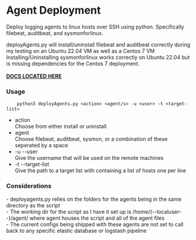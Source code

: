 <h1>Agent Deployment</h1>
Deploy logging agents to linux hosts over SSH using python. Specifically filebeat, auditbeat, and sysmonforlinux.

deployAgents.py will install/uninstall filebeat and auditbeat correctly during my testing on an Ubuntu 22.04 VM as well as a Centos 7 VM
Installing/Uninstalling sysmonforlinux works correctly on Ubuntu 22.04 but is missing dependencies for the Centos 7 deployment.
<br><br>
<a href="https://masonbrott.github.io/AgentDeployment/"><strong>DOCS LOCATED HERE</strong></a> <br>
<h3>Usage</h3>

        python3 deployAgents.py <action> <agent/s> -u <user> -t <target-list>

- action  
        Choose from either install or uninstall
- agent <br>
        Choose filebeat, auditbeat, sysmon, or a combination of these seperated by a space
- -u --user <br>
        Give the username that will be used on the remote machines
- -t --target-list <br>
        Give the path to a target list with containing a list of hosts one per line

<h3>Considerations</h3>
- deployagents.py relies on the folders for the agents being in the same directory as the script <br>
- The working dir for the script as I have it set up is /home/(--localuser--)/agent/ where agent houses the script and all of the agent files <br>
- The current configs being shipped with these agents are not set to call back to any specific elastic database or logstash pipeline <br>
